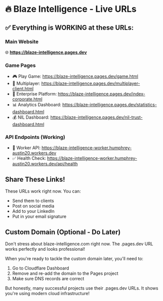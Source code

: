 # 🔥 Blaze Intelligence - Live URLs

## ✅ Everything is WORKING at these URLs:

### Main Website
🌐 **https://blaze-intelligence.pages.dev**

### Game Pages
- 🎮 Play Game: https://blaze-intelligence.pages.dev/game.html
- 🌟 Multiplayer: https://blaze-intelligence.pages.dev/multiplayer-client.html
- 💼 Enterprise Platform: https://blaze-intelligence.pages.dev/index-corporate.html
- 📊 Analytics Dashboard: https://blaze-intelligence.pages.dev/statistics-dashboard.html
- 💰 NIL Dashboard: https://blaze-intelligence.pages.dev/nil-trust-dashboard.html

### API Endpoints (Working)
- 🤖 Worker API: https://blaze-intelligence-worker.humphrey-austin20.workers.dev
- ✅ Health Check: https://blaze-intelligence-worker.humphrey-austin20.workers.dev/api/health

## Share These Links!
These URLs work right now. You can:
- Send them to clients
- Post on social media  
- Add to your LinkedIn
- Put in your email signature

## Custom Domain (Optional - Do Later)
Don't stress about blaze-intelligence.com right now. The .pages.dev URL works perfectly and looks professional!

When you're ready to tackle the custom domain later, you'll need to:
1. Go to Cloudflare Dashboard
2. Remove and re-add the domain to the Pages project
3. Make sure DNS records are correct

But honestly, many successful projects use their .pages.dev URLs. It shows you're using modern cloud infrastructure!